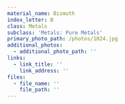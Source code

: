 ```yaml
---
material_name: Bismuth
index_letter: B
class: Metals
subclass: 'Metals: Pure Metals'
primary_photo_path: /photos/1024.jpg
additional_photos:
  - additional_photo_path: ''
links:
  - link_title: ''
    link_address: ''
files:
  - file_name: ''
    file_path: ''
---
```


